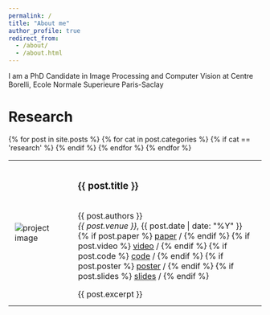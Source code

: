 ```yaml
---
permalink: /
title: "About me"
author_profile: true
redirect_from: 
  - /about/
  - /about.html
---
```

I am a PhD Candidate in Image Processing and Computer Vision at Centre Borelli, Ecole Normale Superieure Paris-Saclay

Research
======
<table style="border-collapse: collapse; width: 100%; border: none;">
  {% for post in site.posts %}
    {% for cat in post.categories %}
      {% if cat == 'research' %}
        <tr style="border: none;">
          <td style="padding:2.5%;width:25%;vertical-align:middle;min-width:120px;border: none;">
            <img src="{{ post.image }}" alt="project image" style="width:auto; height:auto; max-width:100%;" />
          </td>
          <td style="padding:2.5%;width:75%;vertical-align:middle;border: none;">
            <h3>{{ post.title }}</h3>
            <br>
            {{ post.authors }}
            <br>
            <em>{{ post.venue }}</em>, {{ post.date | date: "%Y" }}
            <br>
            {% if post.paper %}
              <a href="{{ post.paper }}">paper</a> /
            {% endif %}
            {% if post.video %}
              <a href="{{ post.video }}">video</a> /
            {% endif %}
            {% if post.code %}
              <a href="{{ post.code }}">code</a> /
            {% endif %}
            {% if post.poster %}
              <a href="{{ post.poster }}">poster</a> /
            {% endif %}
            {% if post.slides %}
              <a href="{{ post.slides }}">slides</a> /
            {% endif %}
            <p></p>
            {{ post.excerpt }}
          </td>
        </tr>
      {% endif %}
    {% endfor %}
  {% endfor %}
</table>
